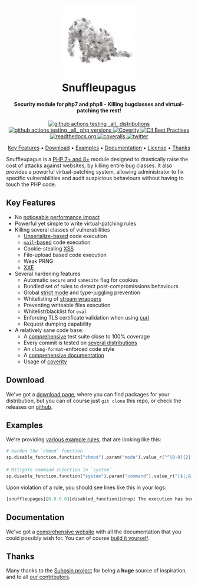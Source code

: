 <h1 align="center">
  <br>
  <a href="https://snuffleupagus.readthedocs.io/">
    <img src="https://github.com/jvoisin/snuffleupagus/raw/master/doc/source/_static/sp.png" alt="Snuffleupagus' logo" width="200"></a>
  <br>
  Snuffleupagus
  <br>
</h1>

<h4 align="center">Security module for php7 and php8 - Killing bugclasses and virtual-patching the rest!</h4>

<p align="center">
  <a href="https://github.com/jvoisin/snuffleupagus/actions?query=workflow%3A%22CI+for+linux+distributions%22">
    <img src="https://github.com/jvoisin/snuffleupagus/workflows/CI%20for%20linux%20distributions/badge.svg"
         alt="github actions testing _all_ distributions" />
  </a>
  <a href="https://github.com/jvoisin/snuffleupagus/actions?query=workflow%3A%22CI+for+php+versions%22">
    <img src="https://github.com/jvoisin/snuffleupagus/workflows/CI%20for%20php%20versions/badge.svg"
         alt="github actions testing _all_ php versions" />
  </a>
  <a href="https://scan.coverity.com/projects/jvoisin-snuffleupagus">
    <img src="https://scan.coverity.com/projects/13821/badge.svg?flat=1"
         alt="Coverity">
  </a>
  <a href="https://bestpractices.coreinfrastructure.org/projects/1267">
      <img src="https://bestpractices.coreinfrastructure.org/projects/1267/badge"
           alt="CII Best Practises">
  </a>
  <a href="http://snuffleupagus.readthedocs.io/?badge=latest">
    <img src="https://readthedocs.org/projects/snuffleupagus/badge/?version=latest"
         alt="readthedocs.org">
  </a>
  <a href="https://coveralls.io/github/jvoisin/snuffleupagus?branch=master">
    <img src="https://coveralls.io/repos/github/jvoisin/snuffleupagus/badge.svg?branch=master"
         alt="coveralls">
  </a>
  <a href="https://twitter.com/sp_php">
    <img src="https://img.shields.io/badge/twitter-follow-blue.svg"
         alt="twitter">
  </a>
</p>

<p align="center">
  <a href="#key-features">Key Features</a> •
  <a href="#download">Download</a> •
  <a href="#examples">Examples</a> •
  <a href="https://snuffleupagus.readthedocs.io/">Documentation</a> •
  <a href="https://github.com/jvoisin/snuffleupagus/blob/master/LICENSE">License</a> •
  <a href="#thanks">Thanks</a>
</p>

Snuffleupagus is a [PHP 7+ and 8+](https://secure.php.net/) module designed to
drastically raise the cost of attacks against websites, by killing entire bug
classes. It also provides a powerful virtual-patching system, allowing
administrator to fix specific vulnerabilities and audit suspicious behaviours
without having to touch the PHP code.

## Key Features

* No [noticeable performance impact](https://dustri.org/b/snuffleupagus-030-dentalium-elephantinum.html)
* Powerful yet simple to write virtual-patching rules
* Killing several classes of vulnerabilities
  * [Unserialize-based](https://www.owasp.org/images/9/9e/Utilizing-Code-Reuse-Or-Return-Oriented-Programming-In-PHP-Application-Exploits.pdf) code execution
  * [`mail`-based]( https://blog.ripstech.com/2016/roundcube-command-execution-via-email/ ) code execution
  * Cookie-stealing [XSS]( https://en.wikipedia.org/wiki/Cross-site_scripting )
  * File-upload based code execution
  * Weak PRNG
  * [XXE]( https://en.wikipedia.org/wiki/XML_external_entity_attack )
* Several hardening features
  * Automatic `secure` and `samesite` flag for cookies
  * Bundled set of rules to detect post-compromissions behaviours
  * Global [strict mode]( https://secure.php.net/manual/en/migration70.new-features.php#migration70.new-features.scalar-type-declarations) and type-juggling prevention
  * Whitelisting of [stream wrappers](https://secure.php.net/manual/en/intro.stream.php)
  * Preventing writeable files execution
  * Whitelist/blacklist for `eval`
  * Enforcing TLS certificate validation when using [curl](https://secure.php.net/manual/en/book.curl.php)
  * Request dumping capability
* A relatively sane code base:
  * A [comprehensive](https://coveralls.io/github/jvoisin/snuffleupagus?branch=master) test suite close to 100% coverage
  * Every commit is tested on [several distributions](https://gitlab.com/jvoisin/snuffleupagus/pipelines)
  * An `clang-format`-enforced code style
  * A [comprehensive documentation](https://snuffleupagus.rtfd.io)
  * Usage of [coverity](https://scan.coverity.com/projects/jvoisin-snuffleupagus)

## Download

We've got a [download
page](https://snuffleupagus.readthedocs.io/download.html), where you can find
packages for your distribution, but you can of course just `git clone` this
repo, or check the releases on [github](https://github.com/jvoisin/snuffleupagus/releases).

## Examples

We're providing [various example rules](https://github.com/jvoisin/snuffleupagus/tree/master/config),
that are looking like this:

```python
# Harden the `chmod` function
sp.disable_function.function("chmod").param("mode").value_r("^[0-9]{2}[67]$").drop();

# Mitigate command injection in `system`
sp.disable_function.function("system").param("command").value_r("[$|;&`\\n]").drop();
```

Upon violation of a rule, you should see lines like this in your logs:

```python
[snuffleupagus][0.0.0.0][disabled_function][drop] The execution has been aborted in /var/www/index.php:2, because the return value (0) of the function 'strpos' matched a rule.
```

## Documentation

We've got a [comprehensive website](https://snuffleupagus.readthedocs.io/) with
all the documentation that you could possibly wish for. You can of course
[build it yourself](https://github.com/jvoisin/snuffleupagus/tree/master/doc).

## Thanks

Many thanks to the [Suhosin project](https://suhosin.org) for being a __huge__
source of inspiration, and to all [our
contributors](https://github.com/jvoisin/snuffleupagus/graphs/contributors).
